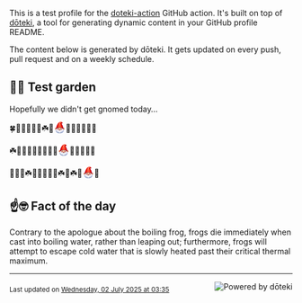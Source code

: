 This is a test profile for the [doteki-action](https://github.com/welpo/doteki-action) GitHub action. It's built on top of [dōteki](https://doteki.org), a tool for generating dynamic content in your GitHub profile README.

The content below is generated by dōteki. It gets updated on every push, pull request and on a weekly schedule.

## 👨‍🌾 Test garden

Hopefully we didn't get gnomed today…

<!-- garden start -->
🍀🐸🌱🌸🥀🌻☘️🌲<sub><img src="https://raw.githubusercontent.com/welpo/doteki-action/main/assets/gnomed.png" width="21" alt="Consider yourself gnomed"></sub>🌱🌹🌷🐸🐝🌸
<!-- garden end --><!-- garden start -->
☘️🌻🍄🌳🐝🥀🌸🌲🦋<sub><img src="https://raw.githubusercontent.com/welpo/doteki-action/main/assets/gnomed.png" width="21" alt="Consider yourself gnomed"></sub>🌸🐇🌸🦋🐸
<!-- garden end --><!-- garden start -->
🌱🐇🌺☘️🐝🌺🍄🌻🌸☘️🌸☘️🐇<sub><img src="https://raw.githubusercontent.com/welpo/doteki-action/main/assets/gnomed.png" width="21" alt="Consider yourself gnomed"></sub>🥀
<!-- garden end -->

## ☝️🤓 Fact of the day

<!-- did_you_know start -->
Contrary to the apologue about the boiling frog, frogs die immediately when cast into boiling water, rather than leaping out; furthermore, frogs will attempt to escape cold water that is slowly heated past their critical thermal maximum.
<!-- did_you_know end -->

---

<a href="https://doteki.org"><img src="https://img.shields.io/badge/powered_by-d%C5%8Dteki-0?style=flat-square&labelColor=202b2d&color=5E936C" align="right" alt="Powered by dōteki"></a> <div style="text-align: left;"><sub>
<!-- last_updated start -->Last updated on <a href="https://github.com/welpo/doteki-action/actions/workflows/ci.yaml">Wednesday, 02 July 2025 at 03:35<!-- last_updated end --></sub></div>
